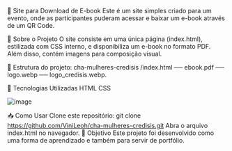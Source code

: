 🎁 Site para Download de E-book
Este é um site simples criado para um evento, onde as participantes puderam acessar e baixar um e-book através de um QR Code.

📌 Sobre o Projeto
O site consiste em uma única página (index.html), estilizada com CSS interno, e disponibiliza um e-book no formato PDF. Além disso, contém imagens para composição visual.

📂 Estrutura do projeto:
cha-mulheres-credisis /index.html ── ebook.pdf ── logo.webp ── logo_credisis.webp.

  
🚀 Tecnologias Utilizadas
HTML
CSS

![image](https://github.com/user-attachments/assets/8a82bddf-cfa0-49e0-a08e-fd72f0744fb9)


📥 Como Usar
Clone este repositório:
git clone https://github.com/ViniLeoh/cha-mulheres-credisis.git
Abra o arquivo index.html no navegador.
🎯 Objetivo
Este projeto foi desenvolvido como uma forma de aprendizado e também para servir de portfólio.
